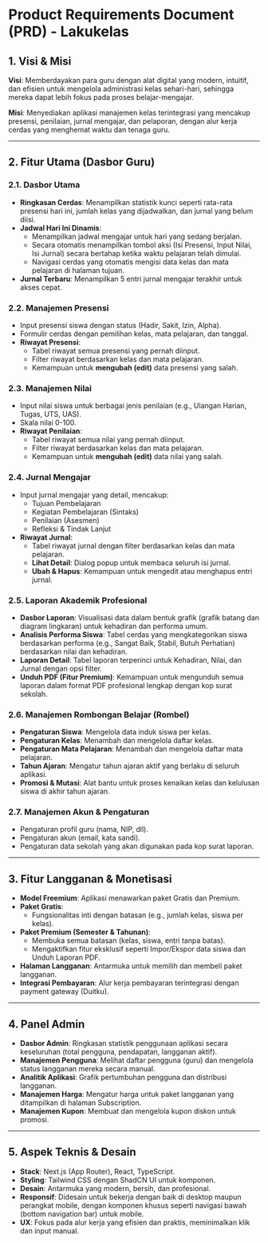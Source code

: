 # Product Requirements Document (PRD) - Lakukelas

## 1. Visi & Misi

**Visi**: Memberdayakan para guru dengan alat digital yang modern, intuitif, dan efisien untuk mengelola administrasi kelas sehari-hari, sehingga mereka dapat lebih fokus pada proses belajar-mengajar.

**Misi**: Menyediakan aplikasi manajemen kelas terintegrasi yang mencakup presensi, penilaian, jurnal mengajar, dan pelaporan, dengan alur kerja cerdas yang menghemat waktu dan tenaga guru.

---

## 2. Fitur Utama (Dasbor Guru)

### 2.1. Dasbor Utama
- **Ringkasan Cerdas**: Menampilkan statistik kunci seperti rata-rata presensi hari ini, jumlah kelas yang dijadwalkan, dan jurnal yang belum diisi.
- **Jadwal Hari Ini Dinamis**:
    - Menampilkan jadwal mengajar untuk hari yang sedang berjalan.
    - Secara otomatis menampilkan tombol aksi (Isi Presensi, Input Nilai, Isi Jurnal) secara bertahap ketika waktu pelajaran telah dimulai.
    - Navigasi cerdas yang otomatis mengisi data kelas dan mata pelajaran di halaman tujuan.
- **Jurnal Terbaru**: Menampilkan 5 entri jurnal mengajar terakhir untuk akses cepat.

### 2.2. Manajemen Presensi
- Input presensi siswa dengan status (Hadir, Sakit, Izin, Alpha).
- Formulir cerdas dengan pemilihan kelas, mata pelajaran, dan tanggal.
- **Riwayat Presensi**:
    - Tabel riwayat semua presensi yang pernah diinput.
    - Filter riwayat berdasarkan kelas dan mata pelajaran.
    - Kemampuan untuk **mengubah (edit)** data presensi yang salah.

### 2.3. Manajemen Nilai
- Input nilai siswa untuk berbagai jenis penilaian (e.g., Ulangan Harian, Tugas, UTS, UAS).
- Skala nilai 0-100.
- **Riwayat Penilaian**:
    - Tabel riwayat semua nilai yang pernah diinput.
    - Filter riwayat berdasarkan kelas dan mata pelajaran.
    - Kemampuan untuk **mengubah (edit)** data nilai yang salah.

### 2.4. Jurnal Mengajar
- Input jurnal mengajar yang detail, mencakup:
    - Tujuan Pembelajaran
    - Kegiatan Pembelajaran (Sintaks)
    - Penilaian (Asesmen)
    - Refleksi & Tindak Lanjut
- **Riwayat Jurnal**:
    - Tabel riwayat jurnal dengan filter berdasarkan kelas dan mata pelajaran.
    - **Lihat Detail**: Dialog popup untuk membaca seluruh isi jurnal.
    - **Ubah & Hapus**: Kemampuan untuk mengedit atau menghapus entri jurnal.

### 2.5. Laporan Akademik Profesional
- **Dasbor Laporan**: Visualisasi data dalam bentuk grafik (grafik batang dan diagram lingkaran) untuk kehadiran dan performa umum.
- **Analisis Performa Siswa**: Tabel cerdas yang mengkategorikan siswa berdasarkan performa (e.g., Sangat Baik, Stabil, Butuh Perhatian) berdasarkan nilai dan kehadiran.
- **Laporan Detail**: Tabel laporan terperinci untuk Kehadiran, Nilai, dan Jurnal dengan opsi filter.
- **Unduh PDF (Fitur Premium)**: Kemampuan untuk mengunduh semua laporan dalam format PDF profesional lengkap dengan kop surat sekolah.

### 2.6. Manajemen Rombongan Belajar (Rombel)
- **Pengaturan Siswa**: Mengelola data induk siswa per kelas.
- **Pengaturan Kelas**: Menambah dan mengelola daftar kelas.
- **Pengaturan Mata Pelajaran**: Menambah dan mengelola daftar mata pelajaran.
- **Tahun Ajaran**: Mengatur tahun ajaran aktif yang berlaku di seluruh aplikasi.
- **Promosi & Mutasi**: Alat bantu untuk proses kenaikan kelas dan kelulusan siswa di akhir tahun ajaran.

### 2.7. Manajemen Akun & Pengaturan
- Pengaturan profil guru (nama, NIP, dll).
- Pengaturan akun (email, kata sandi).
- Pengaturan data sekolah yang akan digunakan pada kop surat laporan.

---

## 3. Fitur Langganan & Monetisasi

- **Model Freemium**: Aplikasi menawarkan paket Gratis dan Premium.
- **Paket Gratis**:
    - Fungsionalitas inti dengan batasan (e.g., jumlah kelas, siswa per kelas).
- **Paket Premium (Semester & Tahunan)**:
    - Membuka semua batasan (kelas, siswa, entri tanpa batas).
    - Mengaktifkan fitur eksklusif seperti Impor/Ekspor data siswa dan Unduh Laporan PDF.
- **Halaman Langganan**: Antarmuka untuk memilih dan membeli paket langganan.
- **Integrasi Pembayaran**: Alur kerja pembayaran terintegrasi dengan payment gateway (Duitku).

---

## 4. Panel Admin

- **Dasbor Admin**: Ringkasan statistik penggunaan aplikasi secara keseluruhan (total pengguna, pendapatan, langganan aktif).
- **Manajemen Pengguna**: Melihat daftar pengguna (guru) dan mengelola status langganan mereka secara manual.
- **Analitik Aplikasi**: Grafik pertumbuhan pengguna dan distribusi langganan.
- **Manajemen Harga**: Mengatur harga untuk paket langganan yang ditampilkan di halaman Subscription.
- **Manajemen Kupon**: Membuat dan mengelola kupon diskon untuk promosi.

---

## 5. Aspek Teknis & Desain

- **Stack**: Next.js (App Router), React, TypeScript.
- **Styling**: Tailwind CSS dengan ShadCN UI untuk komponen.
- **Desain**: Antarmuka yang modern, bersih, dan profesional.
- **Responsif**: Didesain untuk bekerja dengan baik di desktop maupun perangkat mobile, dengan komponen khusus seperti navigasi bawah (bottom navigation bar) untuk mobile.
- **UX**: Fokus pada alur kerja yang efisien dan praktis, meminimalkan klik dan input manual.
